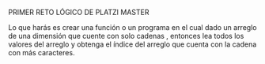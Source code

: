 PRIMER RETO LÓGICO DE PLATZI MASTER 

Lo que harás es crear una función o un programa en el cual dado un arreglo de una dimensión que cuente con solo cadenas
, entonces lea todos los valores del arreglo y obtenga el índice del arreglo que cuenta con la cadena con más caracteres.